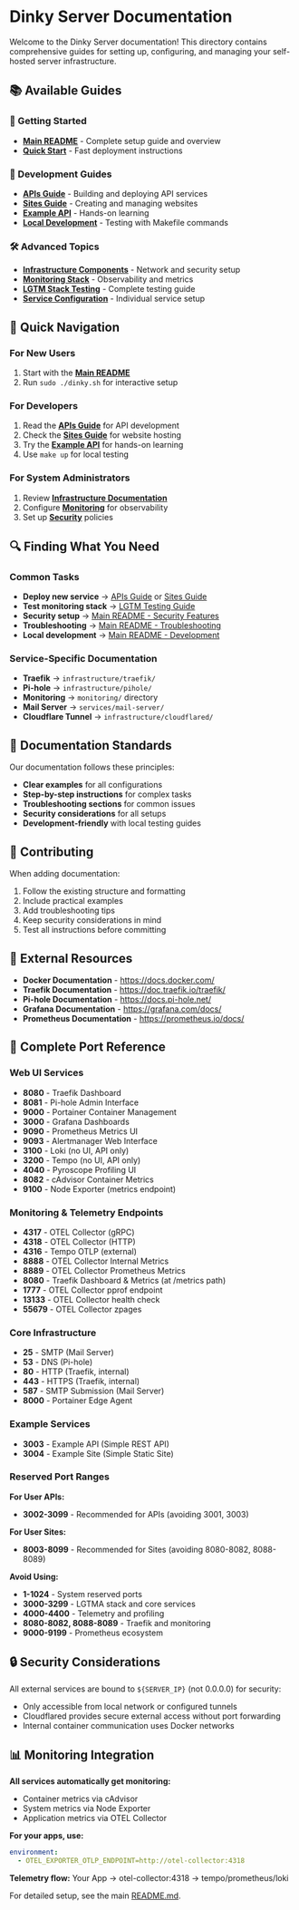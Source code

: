# Dinky Server Documentation

Welcome to the Dinky Server documentation! This directory contains comprehensive guides for setting up, configuring, and managing your self-hosted server infrastructure.

## 📚 Available Guides

### **🚀 Getting Started**
- **[Main README](../README.md)** - Complete setup guide and overview
- **[Quick Start](../README.md#-quick-start)** - Fast deployment instructions

### **🔧 Development Guides**
- **[APIs Guide](apis-guide.md)** - Building and deploying API services
- **[Sites Guide](sites-guide.md)** - Creating and managing websites
- **[Example API](apis-guide.md#-example-api-reference)** - Hands-on learning
- **[Local Development](../README.md#-local-development)** - Testing with Makefile commands

### **🛠️ Advanced Topics**
- **[Infrastructure Components](../infrastructure/)** - Network and security setup
- **[Monitoring Stack](../monitoring/)** - Observability and metrics
- **[LGTM Stack Testing](lgtm-testing-guide.md)** - Complete testing guide
- **[Service Configuration](../services/)** - Individual service setup

## 🎯 Quick Navigation

### **For New Users**
1. Start with the **[Main README](../README.md)**
2. Run `sudo ./dinky.sh` for interactive setup

### **For Developers**
1. Read the **[APIs Guide](apis-guide.md)** for API development
2. Check the **[Sites Guide](sites-guide.md)** for website hosting
3. Try the **[Example API](apis-guide.md#-example-api-reference)** for hands-on learning
4. Use `make up` for local testing

### **For System Administrators**
1. Review **[Infrastructure Documentation](../infrastructure/)**
2. Configure **[Monitoring](../monitoring/)** for observability
3. Set up **[Security](../infrastructure/firewall/)** policies

## 🔍 Finding What You Need

### **Common Tasks**
- **Deploy new service** → [APIs Guide](apis-guide.md) or [Sites Guide](sites-guide.md)
- **Test monitoring stack** → [LGTM Testing Guide](lgtm-testing-guide.md)
- **Security setup** → [Main README - Security Features](../README.md#-what-you-get)
- **Troubleshooting** → [Main README - Troubleshooting](../README.md#-troubleshooting)
- **Local development** → [Main README - Development](../README.md#-local-development)

### **Service-Specific Documentation**
- **Traefik** → `infrastructure/traefik/`
- **Pi-hole** → `infrastructure/pihole/`
- **Monitoring** → `monitoring/` directory
- **Mail Server** → `services/mail-server/`
- **Cloudflare Tunnel** → `infrastructure/cloudflared/`

## 📝 Documentation Standards

Our documentation follows these principles:
- **Clear examples** for all configurations
- **Step-by-step instructions** for complex tasks
- **Troubleshooting sections** for common issues
- **Security considerations** for all setups
- **Development-friendly** with local testing guides

## 🤝 Contributing

When adding documentation:
1. Follow the existing structure and formatting
2. Include practical examples
3. Add troubleshooting tips
4. Keep security considerations in mind
5. Test all instructions before committing

## 🔗 External Resources

- **Docker Documentation** - https://docs.docker.com/
- **Traefik Documentation** - https://doc.traefik.io/traefik/
- **Pi-hole Documentation** - https://docs.pi-hole.net/
- **Grafana Documentation** - https://grafana.com/docs/
- **Prometheus Documentation** - https://prometheus.io/docs/

## 🔌 Complete Port Reference

### Web UI Services
- **8080** - Traefik Dashboard  
- **8081** - Pi-hole Admin Interface
- **9000** - Portainer Container Management
- **3000** - Grafana Dashboards
- **9090** - Prometheus Metrics UI
- **9093** - Alertmanager Web Interface
- **3100** - Loki (no UI, API only)
- **3200** - Tempo (no UI, API only) 
- **4040** - Pyroscope Profiling UI
- **8082** - cAdvisor Container Metrics
- **9100** - Node Exporter (metrics endpoint)

### Monitoring & Telemetry Endpoints
- **4317** - OTEL Collector (gRPC)
- **4318** - OTEL Collector (HTTP) 
- **4316** - Tempo OTLP (external)
- **8888** - OTEL Collector Internal Metrics
- **8889** - OTEL Collector Prometheus Metrics
- **8080** - Traefik Dashboard & Metrics (at /metrics path)
- **1777** - OTEL Collector pprof endpoint
- **13133** - OTEL Collector health check
- **55679** - OTEL Collector zpages

### Core Infrastructure  
- **25** - SMTP (Mail Server)
- **53** - DNS (Pi-hole) 
- **80** - HTTP (Traefik, internal)
- **443** - HTTPS (Traefik, internal)
- **587** - SMTP Submission (Mail Server)
- **8000** - Portainer Edge Agent

### Example Services
- **3003** - Example API (Simple REST API)
- **3004** - Example Site (Simple Static Site)



### Reserved Port Ranges

**For User APIs:**
- **3002-3099** - Recommended for APIs (avoiding 3001, 3003)

**For User Sites:**  
- **8003-8099** - Recommended for Sites (avoiding 8080-8082, 8088-8089)

**Avoid Using:**
- **1-1024** - System reserved ports
- **3000-3299** - LGTMA stack and core services
- **4000-4400** - Telemetry and profiling  
- **8080-8082, 8088-8089** - Traefik and monitoring
- **9000-9199** - Prometheus ecosystem

## 🔒 Security Considerations

All external services are bound to `${SERVER_IP}` (not 0.0.0.0) for security:
- Only accessible from local network or configured tunnels
- Cloudflared provides secure external access without port forwarding
- Internal container communication uses Docker networks

## 📊 Monitoring Integration

**All services automatically get monitoring:**
- Container metrics via cAdvisor
- System metrics via Node Exporter  
- Application metrics via OTEL Collector

**For your apps, use:**
```yaml
environment:
  - OTEL_EXPORTER_OTLP_ENDPOINT=http://otel-collector:4318
```

**Telemetry flow:** Your App → otel-collector:4318 → tempo/prometheus/loki

For detailed setup, see the main [README.md](../README.md#monitoring--observability). 